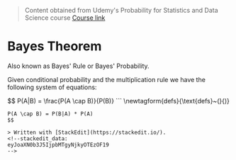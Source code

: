 > Content obtained from Udemy's Probability for Statistics and Data Science course [Course link](https://telusinternational.udemy.com/course/probability-for-statistics-and-data-science)

# Bayes Theorem

Also known as Bayes' Rule or Bayes' Probability. 

Given conditional probability and the multiplication rule we have the following system of equations: 

$$
P(A|B) = \frac{P(A \cap B)}{P(B)} ```
\newtagform{defs}{\text{defs}~(}{)}
```\\
P(A \cap B) = P(B|A) * P(A)
$$

> Written with [StackEdit](https://stackedit.io/).
<!--stackedit_data:
eyJoaXN0b3J5IjpbMTgyNjkyOTEzOF19
-->